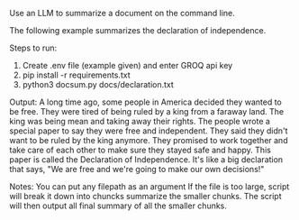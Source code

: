 Use an LLM to summarize a document on the command line.

The following example summarizes the declaration of independence.

Steps to run:
1) Create .env file (example given) and enter GROQ api key
2) pip install -r requirements.txt
3) python3 docsum.py docs/declaration.txt

Output:
A long time ago, some people in America decided they wanted to be free. They were tired of being ruled by a king from a faraway land. The king was being mean and taking away their rights. The people wrote a special paper to say they were free and independent. They said they didn't want to be ruled by the king anymore. They promised to work together and take care of each other to make sure they stayed safe and happy. This paper is called the Declaration of Independence. It's like a big declaration that says, "We are free and we're going to make our own decisions!"

Notes:
You can put any filepath as an argument 
If the file is too large, script will break it down into chuncks summarize the smaller chunks.
The script will then output all final summary of all the smaller chunks.